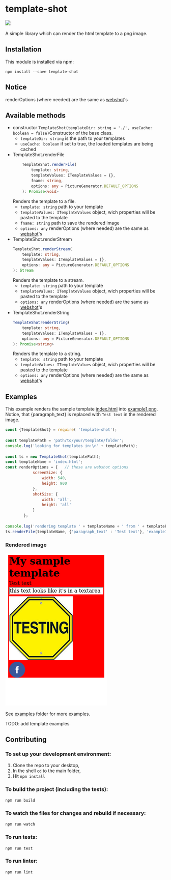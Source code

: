# template-shot
![](https://travis-ci.org/qiwi/template-shot.svg?branch=master)


A simple library which can render the html template to a png image.

## Installation

This module is installed via npm:

```
npm install --save template-shot
```

## Notice
renderOptions (where needed) are the same as [webshot](https://www.npmjs.com/package/webshot)'s

## Available methods
* constructor
`TemplateShot(templateDir: string = './', useCache: boolean = false)`Constructor of the base class.
    * `templateDir: string` is the path to your templates
    * `useCache: boolean` if set to true, the loaded templates are being cached
* TemplateShot.renderFile
    ```typescript
        TemplateShot.renderFile(
            template: string,
            templateValues: ITemplateValues = {},
            fname: string,
            options: any = PictureGenerator.DEFAULT_OPTIONS 
        ): Promise<void>
    ```
    Renders the template to a file.
    * `template: string` path to your template
    * `templateValues: ITemplateValues` object, wich properties will be pasted to the template
    * `fname: string` path to save the rendered image
    * `options: any` renderOptions (where needed) are the same as [webshot](https://www.npmjs.com/package/webshot)'s
* TemplateShot.renderStream
    ```typescript
    TemplateShot.renderStream(
        template: string,
        templateValues: ITemplateValues = {},
        options: any = PictureGenerator.DEFAULT_OPTIONS
    ): Stream
    ```
    Renders the template to a stream.
    * `template: string` path to your template
    * `templateValues: ITemplateValues` object, wich properties will be pasted to the template
    * `options: any` renderOptions (where needed) are the same as [webshot](https://www.npmjs.com/package/webshot)'s
* TemplateShot.renderString
    ```typescript
    TemplateShotrenderString(
        template: string,
        templateValues: ITemplateValues = {},
        options: any = PictureGenerator.DEFAULT_OPTIONS
    ): Promise<string>
    ```
    Renders the template to a string.
    * `template: string` path to your template
    * `templateValues: ITemplateValues` object, wich properties will be pasted to the template
    * `options: any` renderOptions (where needed) are the same as [webshot](https://www.npmjs.com/package/webshot)'s

## Examples

This example renders the sample template [index.html](examples/templates/index.html) into [example1.png](examples/example1.png). Notice, that {paragraph_text} is replaced with `Test text` in the rendered image.
```javascript
const {TemplateShot} = require( 'template-shot');

const templatePath = 'path/to/your/template/folder';
console.log('looking for templates in:\n' + templatePath);

const ts = new TemplateShot(templatePath);
const templateName = 'index.html';
const renderOptions = {   // these are webshot options
            screenSize: {
                width: 540,
                height: 900
            },
            shotSize: {
                width: 'all',
                height: 'all'
            }
        };

console.log('rendering template ' + templateName + ' from ' + templatePath + ' to example1.png');
ts.renderFile(templateName, {'paragraph_text' : 'Test text'}, 'example1.png', renderOptions);
```
### Rendered image
![rendered image](examples/example1.png)

See [examples](examples) folder for more examples.

TODO: add template examples

## Contributing

### To set up your development environment:

1. Clone the repo to your desktop,
2. In the shell `cd` to the main folder,
3. Hit `npm install`

### To build the project (including the tests):
    npm run build
### To watch the files for changes and rebuild if necessary:
    npm run watch
### To run tests:
    npm run test
### To run linter:
    npm run lint